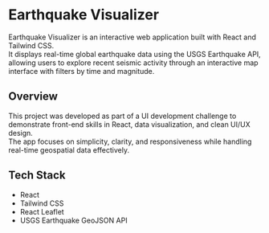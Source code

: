 # Earthquake Visualizer

Earthquake Visualizer is an interactive web application built with React and Tailwind CSS.  
It displays real-time global earthquake data using the USGS Earthquake API, allowing users to explore recent seismic activity through an interactive map interface with filters by time and magnitude.

## Overview

This project was developed as part of a UI development challenge to demonstrate front-end skills in React, data visualization, and clean UI/UX design.  
The app focuses on simplicity, clarity, and responsiveness while handling real-time geospatial data effectively.

## Tech Stack

- React  
- Tailwind CSS  
- React Leaflet  
- USGS Earthquake GeoJSON API
